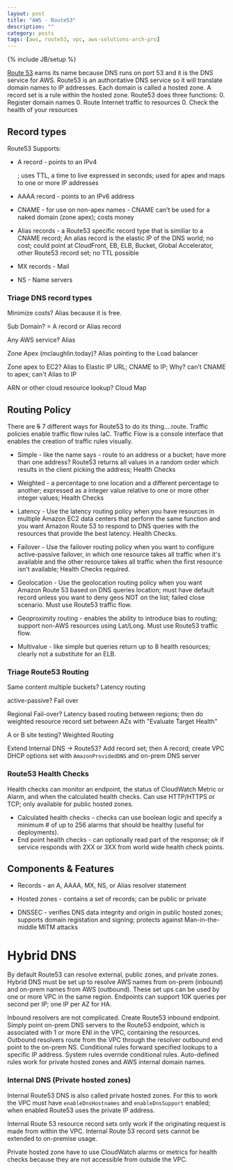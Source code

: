 ```yaml
---
layout: post
title: "AWS - Route53"
description: ""
category: posts
tags: [aws, route53, vpc, aws-solutions-arch-pro]
---
```

{% include JB/setup %}

[Route 53](https://aws.amazon.com/route53/) earns its name because DNS runs on port 53 and it is the DNS service for AWS. Route53 is an authoritative DNS service so it will translate domain names to IP addresses. Each domain is called a hosted zone. A record set is a rule within the hosted zone. Route53 does three functions:
0. Register domain names
0. Route Internet traffic to resources
0. Check the health of your resources 

## Record types
Route53 Supports:
- A record - points to an IPv4 <address></address>; uses TTL, a time to live expressed in seconds; used for apex and maps to one or more IP addresses

- AAAA record - points to an IPv6 address

- CNAME - for use on non-apex names - CNAME can't be used for a naked domain (zone apex); costs money 

- Alias records - a Route53 specific record type that is similiar to a CNAME record; An alias record is the elastic IP of the DNS world; no cost; could point at CloudFront, EB, ELB, Bucket, Global Accelerator, other Route53 record set; no TTL possible

- MX records - Mail

- NS - Name servers

### Triage DNS record types

Minimize costs? Alias because it is free.

Sub Domain? = A record or Alias record

Any AWS service? Alias

Zone Apex (mclaughlin.today)? Alias pointing to the Load balancer

Zone apex to EC2? Alias to Elastic IP URL; CNAME to IP; Why? can't CNAME to apex; can't Alias to IP

ARN or other cloud resource lookup? Cloud Map

## Routing Policy 

There are ~~5~~ 7 different ways for Route53 to do its thing....route. Traffic policies enable traffic flow rules IaC. Traffic Flow is a console interface that enables the creation of traffic rules visually.
  
* Simple - like the name says - route to an address or a bucket; have more than one address? Route53 returns all values in a random order which results in the client picking the address; Health Checks
  
* Weighted - a percentage to one location and a different percentage to another; expressed as a integer value relative to one or more other integer values; Health Checks

* Latency - Use the latency routing policy when you have resources in multiple Amazon EC2 data centers that perform the same function and you want Amazon Route 53 to respond to DNS queries with the resources that provide the best latency. Health Checks.
  
* Failover - Use the failover routing policy when you want to configure active-passive failover, in which one resource takes all traffic when it's available and the other resource takes all traffic when the first resource isn't available; Health Checks required.

* Geolocation - Use the geolocation routing policy when you want Amazon Route 53 based on DNS queries location; must have default record unless you want to deny geos NOT on the list; failed close scenario. Must use Route53 traffic flow.

* Geoproximity routing - enables the ability to introduce bias to routing; support non-AWS resources using Lat/Long. Must use Route53 traffic flow.

* Multivalue - like simple but queries return up to 8 health resources; clearly not a substitute for an ELB.

### Triage Route53 Routing

Same content multiple buckets? Latency routing

active-passive? Fail over

Regional Fail-over? Latency based routing between regions; then do weighted resource record set between AZs with "Evaluate Target Health"

A or B site testing? Weighted Routing

Extend Internal DNS -> Route53? Add record set; then A record; create VPC DHCP options set with `AmazonProvidedDNS` and on-prem DNS server

### Route53 Health Checks

Health checks can monitor an endpoint, the status of CloudWatch Metric or Alarm, and when the calculated health checks. Can use HTTP/HTTPS or TCP; only available for public hosted zones.
- Calculated health checks - checks can use boolean logic and specify a minimum # of up to 256 alarms that should be healthy (useful for deployments). 
- End point health checks - can optionally read part of the response; ok if service responds with 2XX or 3XX from world wide health check points.

## Components &amp; Features

- Records - an A, AAAA, MX, NS, or Alias resolver statement

- Hosted zones - contains a set of records; can be public or private

- DNSSEC - verifies DNS data integrity and origin in public hosted zones; supports domain registation and signing; protects against Man-in-the-middle MITM attacks

# Hybrid DNS
By default Route53 can resolve external, public zones, and private zones. Hybrid DNS must be set up to resolve AWS names from on-prem (inbound) and on-prem names from AWS (outbound). These set ups can be used by one or more VPC in the same region. Endpoints can support 10K queries per second per IP; one IP per AZ for HA.

Inbound resolvers are not complicated. Create Route53 inbound endpoint. Simply point on-prem DNS servers to the Route53 endpoint, which is associated with 1 or more ENI in the VPC, containing the resources. Outbound resolvers route from the VPC through the resolver outbound end point to the on-prem NS. Conditional rules forward specified lookups to a specific IP address. System rules override conditional rules. Auto-defined rules work for private hosted zones and AWS internal domain names.

### Internal DNS (Private hosted zones)

Internal Route53 DNS is also called private hosted zones. For this to work the VPC must have `enableDnsHostnames` and `enableDnsSupport` enabled; when enabled Route53 uses the private IP address.

Internal Route 53 resource record sets only work if the originating request is made from within the VPC. Internal Route 53 record sets cannot be extended to on-premise usage.

Private hosted zone have to use CloudWatch alarms or metrics for health checks because they are not accessible from outside the VPC.
